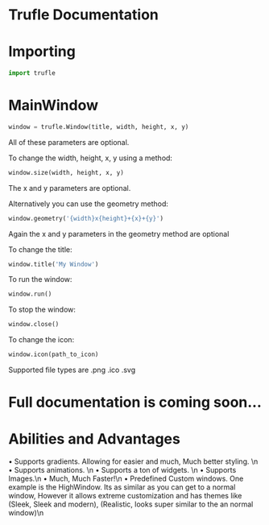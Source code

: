 # Trufle Documentation
# Importing
```python
import trufle
```

# MainWindow
```python
window = trufle.Window(title, width, height, x, y)
```
All of these parameters are optional.

To change the width, height, x, y using a method:
```python
window.size(width, height, x, y)
```
The x and y parameters are optional.

Alternatively you can use the geometry method:
```python
window.geometry('{width}x{height}+{x}+{y}')
```
Again the x and y parameters in the geometry method are optional

To change the title:
```python
window.title('My Window')
```

To run the window:
```python
window.run()
```

To stop the window:
```python
window.close()
```

To change the icon:
```python
window.icon(path_to_icon)
```
Supported file types are .png .ico .svg

# Full documentation is coming soon...

# Abilities and Advantages
• Supports gradients. Allowing for easier and much, Much better styling. \n
• Supports animations. \n
• Supports a ton of widgets. \n
• Supports Images.\n
• Much, Much Faster!\n
• Predefined Custom windows. One example is the HighWindow. Its as similar as you can get to a normal window, However it allows extreme customization and has themes like (Sleek, Sleek and modern), (Realistic, looks super similar to the an normal window)\n
